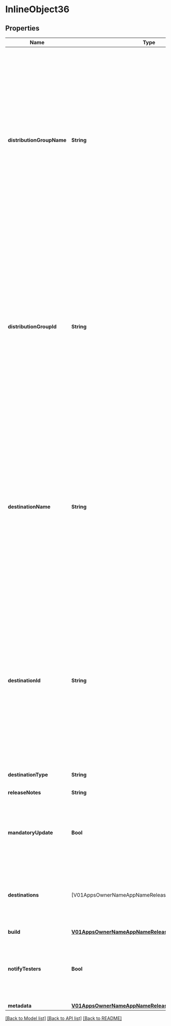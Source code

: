 # InlineObject36

## Properties
Name | Type | Description | Notes
------------ | ------------- | ------------- | -------------
**distributionGroupName** | **String** | OBSOLETE. Will be removed in future releases - use destinations instead. Name of a distribution group. The release will be associated with this distribution group. If the distribution group doesn&#39;t exist a 400 is returned. If both distribution group name and id are passed, the id is taking precedence.  | [optional] 
**distributionGroupId** | **String** | OBSOLETE. Will be removed in future releases - use destinations instead. Id of a distribution group. The release will be associated with this distribution group. If the distribution group doesn&#39;t exist a 400 is returned. If both distribution group name and id are passed, the id is taking precedence.  | [optional] 
**destinationName** | **String** | OBSOLETE. Will be removed in future releases - use destinations instead. Name of a destination. The release will be associated with this destination. If the destination doesn&#39;t exist a 400 is returned. If both distribution group name and id are passed, the id is taking precedence.  | [optional] 
**destinationId** | **String** | OBSOLETE. Will be removed in future releases - use destinations instead. Id of a destination. The release will be associated with this destination. If the destination doesn&#39;t exist a 400 is returned. If both destination name and id are passed, the id is taking precedence.  | [optional] 
**destinationType** | **String** | Not used anymore. | [optional] 
**releaseNotes** | **String** | Release notes for this release. | [optional] 
**mandatoryUpdate** | **Bool** | A boolean which determines whether this version should be a mandatory update or not. | [optional] 
**destinations** | [V01AppsOwnerNameAppNameReleasesReleaseIdDestinations] | Distribute this release under the following list of destinations (store groups or distribution groups). | [optional] 
**build** | [**V01AppsOwnerNameAppNameReleasesReleaseIdBuild**](V01AppsOwnerNameAppNameReleasesReleaseIdBuild.md) |  | [optional] 
**notifyTesters** | **Bool** | A boolean which determines whether to notify testers of a new release, default to true. | [optional] [default to true]
**metadata** | [**V01AppsOwnerNameAppNameReleasesReleaseIdMetadata**](V01AppsOwnerNameAppNameReleasesReleaseIdMetadata.md) |  | [optional] 

[[Back to Model list]](../README.md#documentation-for-models) [[Back to API list]](../README.md#documentation-for-api-endpoints) [[Back to README]](../README.md)


